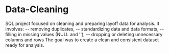 # Data-Cleaning
SQL project focused on cleaning and preparing layoff data for analysis. 
It involves:
-- removing duplicates,
-- standardizing data and data formats,
-- filling in missing values (NULL and ''),
-- dropping or deleting unnecessary columns and rows 
The goal was to create a clean and consistent dataset ready for analysis.
